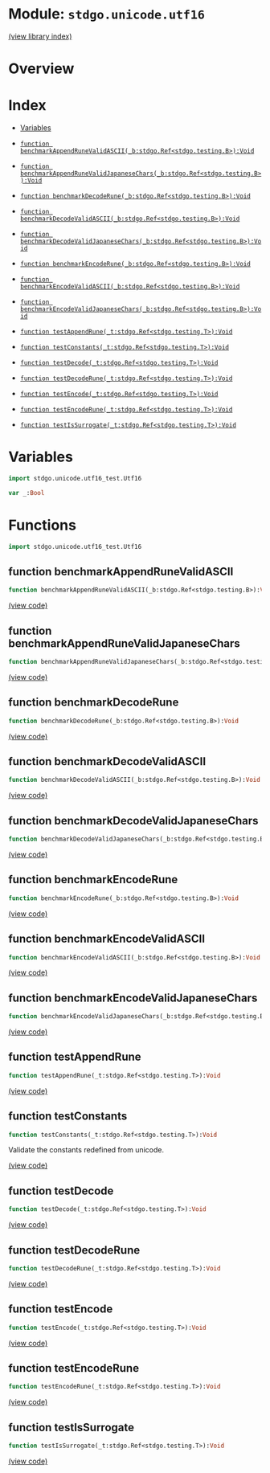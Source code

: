 # Module: `stdgo.unicode.utf16`

[(view library index)](../../stdgo.md)


# Overview





# Index


- [Variables](<#variables>)

- [`function benchmarkAppendRuneValidASCII(_b:stdgo.Ref<stdgo.testing.B>):Void`](<#function-benchmarkappendrunevalidascii>)

- [`function benchmarkAppendRuneValidJapaneseChars(_b:stdgo.Ref<stdgo.testing.B>):Void`](<#function-benchmarkappendrunevalidjapanesechars>)

- [`function benchmarkDecodeRune(_b:stdgo.Ref<stdgo.testing.B>):Void`](<#function-benchmarkdecoderune>)

- [`function benchmarkDecodeValidASCII(_b:stdgo.Ref<stdgo.testing.B>):Void`](<#function-benchmarkdecodevalidascii>)

- [`function benchmarkDecodeValidJapaneseChars(_b:stdgo.Ref<stdgo.testing.B>):Void`](<#function-benchmarkdecodevalidjapanesechars>)

- [`function benchmarkEncodeRune(_b:stdgo.Ref<stdgo.testing.B>):Void`](<#function-benchmarkencoderune>)

- [`function benchmarkEncodeValidASCII(_b:stdgo.Ref<stdgo.testing.B>):Void`](<#function-benchmarkencodevalidascii>)

- [`function benchmarkEncodeValidJapaneseChars(_b:stdgo.Ref<stdgo.testing.B>):Void`](<#function-benchmarkencodevalidjapanesechars>)

- [`function testAppendRune(_t:stdgo.Ref<stdgo.testing.T>):Void`](<#function-testappendrune>)

- [`function testConstants(_t:stdgo.Ref<stdgo.testing.T>):Void`](<#function-testconstants>)

- [`function testDecode(_t:stdgo.Ref<stdgo.testing.T>):Void`](<#function-testdecode>)

- [`function testDecodeRune(_t:stdgo.Ref<stdgo.testing.T>):Void`](<#function-testdecoderune>)

- [`function testEncode(_t:stdgo.Ref<stdgo.testing.T>):Void`](<#function-testencode>)

- [`function testEncodeRune(_t:stdgo.Ref<stdgo.testing.T>):Void`](<#function-testencoderune>)

- [`function testIsSurrogate(_t:stdgo.Ref<stdgo.testing.T>):Void`](<#function-testissurrogate>)

# Variables


```haxe
import stdgo.unicode.utf16_test.Utf16
```


```haxe
var _:Bool
```


# Functions


```haxe
import stdgo.unicode.utf16_test.Utf16
```


## function benchmarkAppendRuneValidASCII


```haxe
function benchmarkAppendRuneValidASCII(_b:stdgo.Ref<stdgo.testing.B>):Void
```





[\(view code\)](<./Utf16.hx#L308>)


## function benchmarkAppendRuneValidJapaneseChars


```haxe
function benchmarkAppendRuneValidJapaneseChars(_b:stdgo.Ref<stdgo.testing.B>):Void
```





[\(view code\)](<./Utf16.hx#L321>)


## function benchmarkDecodeRune


```haxe
function benchmarkDecodeRune(_b:stdgo.Ref<stdgo.testing.B>):Void
```





[\(view code\)](<./Utf16.hx#L268>)


## function benchmarkDecodeValidASCII


```haxe
function benchmarkDecodeValidASCII(_b:stdgo.Ref<stdgo.testing.B>):Void
```





[\(view code\)](<./Utf16.hx#L226>)


## function benchmarkDecodeValidJapaneseChars


```haxe
function benchmarkDecodeValidJapaneseChars(_b:stdgo.Ref<stdgo.testing.B>):Void
```





[\(view code\)](<./Utf16.hx#L248>)


## function benchmarkEncodeRune


```haxe
function benchmarkEncodeRune(_b:stdgo.Ref<stdgo.testing.B>):Void
```





[\(view code\)](<./Utf16.hx#L334>)


## function benchmarkEncodeValidASCII


```haxe
function benchmarkEncodeValidASCII(_b:stdgo.Ref<stdgo.testing.B>):Void
```





[\(view code\)](<./Utf16.hx#L290>)


## function benchmarkEncodeValidJapaneseChars


```haxe
function benchmarkEncodeValidJapaneseChars(_b:stdgo.Ref<stdgo.testing.B>):Void
```





[\(view code\)](<./Utf16.hx#L299>)


## function testAppendRune


```haxe
function testAppendRune(_t:stdgo.Ref<stdgo.testing.T>):Void
```





[\(view code\)](<./Utf16.hx#L157>)


## function testConstants


```haxe
function testConstants(_t:stdgo.Ref<stdgo.testing.T>):Void
```


Validate the constants redefined from unicode.  



[\(view code\)](<./Utf16.hx#L141>)


## function testDecode


```haxe
function testDecode(_t:stdgo.Ref<stdgo.testing.T>):Void
```





[\(view code\)](<./Utf16.hx#L202>)


## function testDecodeRune


```haxe
function testDecodeRune(_t:stdgo.Ref<stdgo.testing.T>):Void
```





[\(view code\)](<./Utf16.hx#L210>)


## function testEncode


```haxe
function testEncode(_t:stdgo.Ref<stdgo.testing.T>):Void
```





[\(view code\)](<./Utf16.hx#L149>)


## function testEncodeRune


```haxe
function testEncodeRune(_t:stdgo.Ref<stdgo.testing.T>):Void
```





[\(view code\)](<./Utf16.hx#L168>)


## function testIsSurrogate


```haxe
function testIsSurrogate(_t:stdgo.Ref<stdgo.testing.T>):Void
```





[\(view code\)](<./Utf16.hx#L218>)


